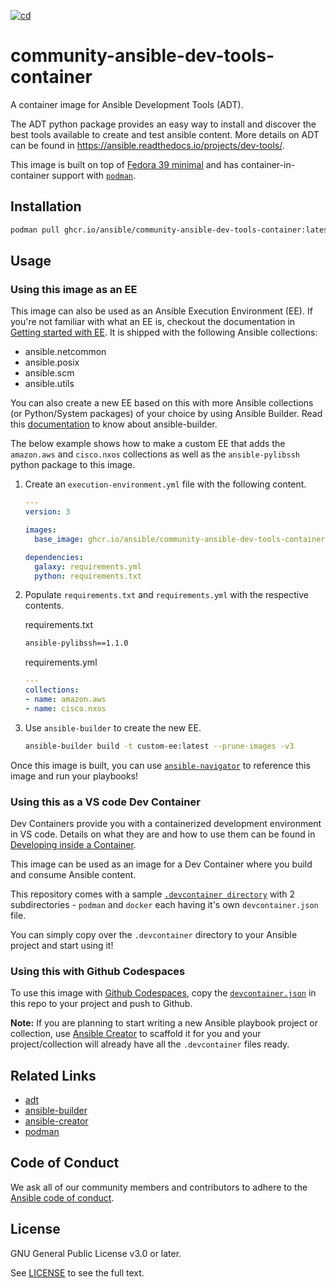 [![cd](https://github.com/ansible/community-ansible-dev-tools-container/actions/workflows/cd.yml/badge.svg?branch=main&event=schedule)](https://github.com/ansible/community-ansible-dev-tools-container/actions/workflows/cd.yml)

# community-ansible-dev-tools-container

A container image for Ansible Development Tools (ADT).

The ADT python package provides an easy way to install and discover the best tools available to create and test ansible content.
More details on ADT can be found in <https://ansible.readthedocs.io/projects/dev-tools/>.

This image is built on top of [Fedora 39 minimal](quay.io/fedora/fedora-minimal:39) and has container-in-container support with [`podman`](https://podman.io/docs).

## Installation

```bash
podman pull ghcr.io/ansible/community-ansible-dev-tools-container:latest
```

## Usage

### Using this image as an EE

This image can also be used as an Ansible Execution Environment (EE). If you're not familiar with what an EE is, checkout the documentation in [Getting started with EE](https://ansible.readthedocs.io/en/latest/getting_started_ee/index.html). It is shipped with the following Ansible collections:

- ansible.netcommon
- ansible.posix
- ansible.scm
- ansible.utils

You can also create a new EE based on this with more Ansible collections (or Python/System packages) of your choice by using Ansible Builder. Read this [documentation](https://ansible.readthedocs.io/projects/builder/en/latest/) to know about ansible-builder.

The below example shows how to make a custom EE that adds the `amazon.aws` and `cisco.nxos` collections as well as the `ansible-pylibssh` python package to this image.

1. Create an `execution-environment.yml` file with the following content.

    ```yaml
    ---
    version: 3

    images:
      base_image: ghcr.io/ansible/community-ansible-dev-tools-container:latest

    dependencies:
      galaxy: requirements.yml
      python: requirements.txt
    ```

2. Populate `requirements.txt` and `requirements.yml` with the respective contents.

    requirements.txt

    ```bash
    ansible-pylibssh==1.1.0
    ```

    requirements.yml

    ```yaml
    ---
    collections:
    - name: amazon.aws
    - name: cisco.nxos
    ```

3. Use `ansible-builder` to create the new EE.

    ```bash
    ansible-builder build -t custom-ee:latest --prune-images -v3
    ```

Once this image is built, you can use [`ansible-navigator`](https://ansible.readthedocs.io/projects/navigator/) to reference this image and run your playbooks!

### Using this as a VS code Dev Container

Dev Containers provide you with a containerized development environment in VS code. Details on what they are and how to use them can be found in [Developing inside a Container](https://code.visualstudio.com/docs/devcontainers/containers).

This image can be used as an image for a Dev Container where you build and consume Ansible content.

This repository comes with a sample [`.devcontainer directory`](https://github.com/ansible/community-ansible-dev-tools-container/tree/main/.devcontainer) with 2 subdirectories - `podman` and `docker` each having it's own
`devcontainer.json` file.

You can simply copy over the `.devcontainer` directory to your Ansible project and start using it!

### Using this with Github Codespaces

To use this image with [Github Codespaces](https://docs.github.com/en/codespaces/overview), copy the [`devcontainer.json`](https://github.com/ansible/community-ansible-dev-tools-container/blob/main/.devcontainer/devcontainer.json) in this repo to your project and push to Github.

**Note:** If you are planning to start writing a new Ansible playbook project or collection, use [Ansible Creator](https://ansible.readthedocs.io/projects/creator) to scaffold it for you and your project/collection will already have all the `.devcontainer` files ready.

## Related Links
- [adt](https://github.com/ansible/ansible-dev-tools)
- [ansible-builder](https://github.com/ansible/ansible-builder)
- [ansible-creator](https://github.com/ansible/ansible-creator)
- [podman](https://github.com/containers/podman/)

## Code of Conduct

We ask all of our community members and contributors to adhere to the [Ansible code of conduct](http://docs.ansible.com/ansible/latest/community/code_of_conduct.html).

## License

GNU General Public License v3.0 or later.

See [LICENSE](https://www.gnu.org/licenses/gpl-3.0.txt) to see the full text.
